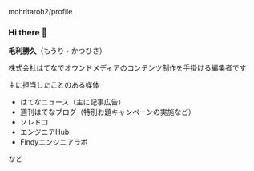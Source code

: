 mohritaroh2/profile

### Hi there 👋

**毛利勝久**（もうり・かつひさ）

株式会社はてなでオウンドメディアのコンテンツ制作を手掛ける編集者です

主に担当したことのある媒体

* はてなニュース（主に記事広告）
* 週刊はてなブログ（特別お題キャンペーンの実施など）
* ソレドコ
* エンジニアHub
* Findyエンジニアラボ

など

<!--
**mohritaroh2/mohritaroh2** is a ✨ _special_ ✨ repository because its `README.md` (this file) appears on your GitHub profile.

Here are some ideas to get you started:

- 🔭 I’m currently working on ...
- 🌱 I’m currently learning ...
- 👯 I’m looking to collaborate on ...
- 🤔 I’m looking for help with ...
- 💬 Ask me about ...
- 📫 How to reach me: ...
- 😄 Pronouns: ...
- ⚡ Fun fact: ...
-->
